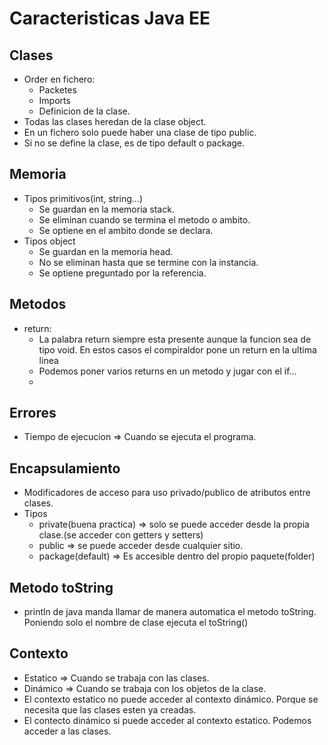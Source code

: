 # Caracteristicas Java EE

## Clases
- Order en fichero:
	- Packetes
	- Imports
	- Definicion de la clase.
- Todas las clases heredan de la clase object.
- En un fichero solo puede haber una clase de tipo public.
- Si no se define la clase, es de tipo default o package.

## Memoria
- Tipos primitivos(int, string...)
	- Se guardan en la memoria stack.
	- Se eliminan cuando se termina el metodo o ambito.
	- Se optiene en el ambito donde se declara. 
- Tipos object
	- Se guardan en la memoria head.
	- No se eliminan hasta que se termine con la instancia.
	- Se optiene preguntado por la referencia.

## Metodos
- return:
	- La palabra return siempre esta presente aunque la funcion sea de
	  tipo void. En estos casos el compiraldor pone un return en la
	  ultima linea
	- Podemos poner varios returns en un metodo y jugar con el if...
	- 

## Errores
- Tiempo de ejecucion => Cuando se ejecuta el programa.

## Encapsulamiento
- Modificadores de acceso para uso privado/publico de atributos entre clases.
- Tipos
	- private(buena practica) => solo se puede acceder desde la propia
	  clase.(se acceder con getters y setters) 
	- public => se puede acceder desde cualquier sitio.  
	- package(default) => Es accesible dentro del propio paquete(folder)

## Metodo toString
- println de java manda llamar de manera automatica el metodo toString. Poniendo solo el nombre de clase ejecuta el toString()

## Contexto
- Estatico => Cuando se trabaja con las clases.
- Dinámico => Cuando se trabaja con los objetos de la clase.
- El contexto estatico no puede acceder al contexto dinámico. Porque se necesita que las clases esten ya creadas.
- El contecto dinámico si puede acceder al contexto estatico. Podemos acceder a las clases.
